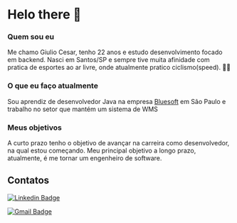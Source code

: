 # Helo there 👋
### Quem sou eu
Me chamo Giulio Cesar, tenho 22 anos e estudo desenvolvimento focado em backend.
Nasci em Santos/SP e sempre tive muita afinidade com pratica de esportes ao ar livre, onde atualmente pratico ciclismo(speed). 🚴‍♂️

### O que eu faço atualmente
Sou aprendiz de desenvolvedor Java na empresa [Bluesoft](https://bluesoft.com.br/) em São Paulo e trabalho no setor que mantém um sistema de WMS

### Meus objetivos
A curto prazo tenho o objetivo de avançar na carreira como desenvolvedor, na qual estou começando. Meu principal objetivo a longo prazo, atualmente, é me tornar um engenheiro de software.

## Contatos
[![Linkedin Badge](https://img.shields.io/badge/-LinkedIn-blue?style=flat-square&logo=Linkedin&logoColor=white&link=https://www.linkedin.com/in/giulio-bernardi-ti/)](https://www.linkedin.com/in/giulio-bernardi-ti/)

[![Gmail Badge](https://img.shields.io/badge/-Gmail-c14438?style=flat-square&logo=Gmail&logoColor=white&link=mailto:giulioccbernardi@gmail.com)](mailto:giulioccbernardi@gmail.com)
